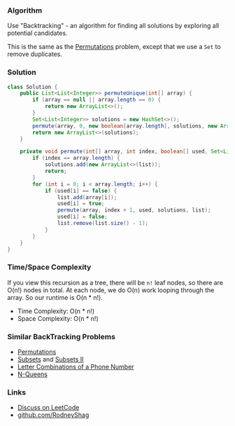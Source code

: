 ### Algorithm

Use "Backtracking" - an algorithm for finding all solutions by exploring all potential candidates.

This is the same as the [Permutations](https://leetcode.com/problems/permutations) problem, except that we use a `Set` to remove duplicates.

### Solution

```java
class Solution {
    public List<List<Integer>> permuteUnique(int[] array) {
        if (array == null || array.length == 0) {
            return new ArrayList<>();
        }
        Set<List<Integer>> solutions = new HashSet<>();
        permute(array, 0, new boolean[array.length], solutions, new ArrayList<>());
        return new ArrayList<>(solutions);
    }

    private void permute(int[] array, int index, boolean[] used, Set<List<Integer>> solutions, List<Integer> list) {
        if (index == array.length) {
            solutions.add(new ArrayList<>(list));
            return;
        }
        for (int i = 0; i < array.length; i++) {
            if (used[i] == false) {
                list.add(array[i]);
                used[i] = true;
                permute(array, index + 1, used, solutions, list);
                used[i] = false;
                list.remove(list.size() - 1);
            }
        }
    }
}
```

### Time/Space Complexity

If you view this recursion as a tree, there will be `n!` leaf nodes, so there are O(n!) nodes in total. At each node, we do O(n) work looping through the array. So our runtime is O(n * n!).

-  Time Complexity: O(n * n!)
- Space Complexity: O(n * n!)

### Similar BackTracking Problems

- [Permutations](https://leetcode.com/problems/permutations)
- [Subsets](https://leetcode.com/problems/subsets) and [Subsets II](https://leetcode.com/problems/subsets-ii)
- [Letter Combinations of a Phone Number](https://leetcode.com/problems/letter-combinations-of-a-phone-number)
- [N-Queens](https://leetcode.com/problems/n-queens)

### Links

- [Discuss on LeetCode](https://leetcode.com/problems/permutations-ii/discuss/324281)
- [github.com/RodneyShag](https://github.com/RodneyShag)
